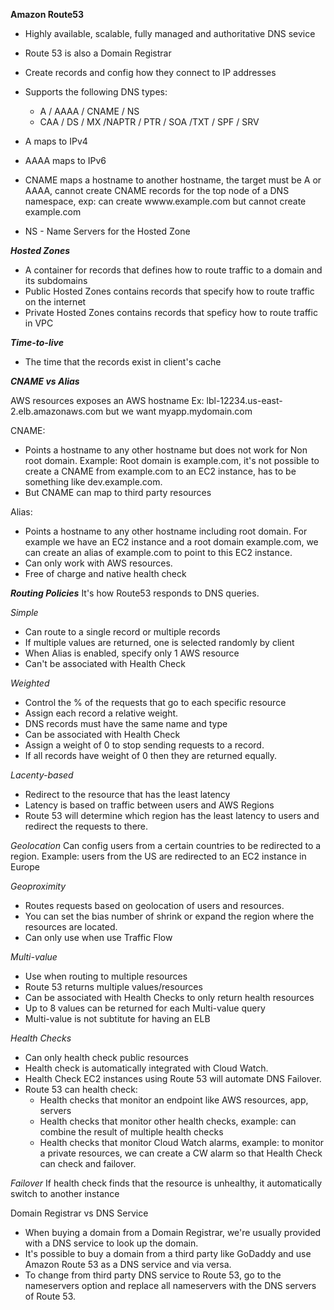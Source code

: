 **Amazon Route53**

- Highly available, scalable, fully managed and authoritative DNS sevice
- Route 53 is also a Domain Registrar
- Create records and config how they connect to IP addresses
- Supports the following DNS types:
  - A / AAAA / CNAME / NS
  - CAA / DS / MX /NAPTR / PTR / SOA /TXT / SPF / SRV

- A maps to IPv4
- AAAA maps to IPv6
- CNAME maps a hostname to another hostname, the target must be A or AAAA, cannot create CNAME records for the top node of a DNS namespace, exp: can create wwww.example.com but cannot create example.com
- NS - Name Servers for the Hosted Zone

***Hosted Zones***
- A container for records that defines how to route traffic to a domain and its subdomains
- Public Hosted Zones contains records that specify how to route traffic on the internet
- Private Hosted Zones contains records that speficy how to route traffic in VPC

***Time-to-live***
- The time that the records exist in client's cache

***CNAME vs Alias***

AWS resources exposes an AWS hostname
Ex: lbl-12234.us-east-2.elb.amazonaws.com but we want myapp.mydomain.com

CNAME:
- Points a hostname to any other hostname but does not work for Non root domain. Example: Root domain is example.com, it's not possible to create a CNAME from example.com to an EC2 instance, has to be something like dev.example.com.
- But CNAME can map to third party resources

Alias:
- Points a hostname to any other hostname including root domain. For example we have an EC2 instance and a root domain example.com, we can create an alias of example.com to point to this EC2 instance.
- Can only work with AWS resources.
- Free of charge and native health check

***Routing Policies***
It's how Route53 responds to DNS queries.

*Simple*
- Can route to a single record or multiple records
- If multiple values are returned, one is selected randomly by client
- When Alias is enabled, specify only 1 AWS resource
- Can't be associated with Health Check

*Weighted*
- Control the % of the requests that go to each specific resource
- Assign each record a relative weight.
- DNS records must have the same name and type
- Can be associated with Health Check
- Assign a weight of 0 to stop sending requests to a record.
- If all records have weight of 0 then they are returned equally.

*Lacenty-based*
- Redirect to the resource that has the least latency 
- Latency is based on traffic between users and AWS Regions
- Route 53 will determine which region has the least latency to users and redirect the requests to there.

*Geolocation*
Can config users from a certain countries to be redirected to a region. Example: users from the US are redirected to an EC2 instance in Europe

*Geoproximity*
- Routes requests based on geolocation of users and resources.
- You can set the bias number of shrink or expand the region where the resources are located.
- Can only use when use Traffic Flow

*Multi-value*
- Use when routing to multiple resources
- Route 53 returns multiple values/resources
- Can be associated with Health Checks to only return health resources
- Up to 8 values can be returned for each Multi-value query
- Multi-value is not subtitute for having an ELB

*Health Checks*
- Can only health check public resources
- Health check is automatically integrated with Cloud Watch.
- Health Check EC2 instances using Route 53 will automate DNS Failover.
- Route 53 can health check:
  - Health checks that monitor an endpoint like AWS resources, app, servers
  - Health checks that monitor other health checks, example: can combine the result of multiple health checks
  - Health checks that monitor Cloud Watch alarms, example: to monitor a private resources, we can create a CW alarm so that Health Check can check and failover.

*Failover*
If health check finds that the resource is unhealthy, it automatically switch to another instance

Domain Registrar vs DNS Service
- When buying a domain from a Domain Registrar, we're usually provided with a DNS service to look up the domain.
- It's possible to buy a domain from a third party like GoDaddy and use Amazon Route 53 as a DNS service and via versa.
- To change from third party DNS service to Route 53, go to the nameservers option and replace all nameservers with the DNS servers of Route 53.



